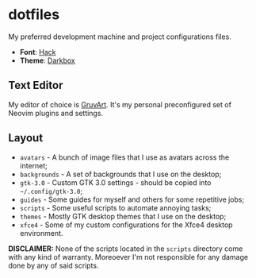 # dotfiles

My preferred development machine and project configurations files.

- **Font**: [Hack](https://sourcefoundry.org/hack/)
- **Theme**: [Darkbox](https://github.com/delightedcat/darkbox-gtk.git)

## Text Editor

My editor of choice is [GruvArt](https://github.com/delightedcat/gruvart).
It's my personal preconfigured set of Neovim plugins and settings.

## Layout

- `avatars` - A bunch of image files that I use as avatars across the internet;
- `backgrounds` - A set of backgrounds that I use on the desktop;
- `gtk-3.0` - Custom GTK 3.0 settings - should be copied into `~/.config/gtk-3.0`;
- `guides` - Some guides for myself and others for some repetitive jobs;
- `scripts` - Some useful scripts to automate annoying tasks;
- `themes` - Mostly GTK desktop themes that I use on the desktop;
- `xfce4` - Some of my custom configurations for the Xfce4 desktop environment.

**DISCLAIMER:** None of the scripts located in the `scripts` directory come with any kind of warranty.
Moreoever I'm not responsible for any damage done by any of said scripts.
